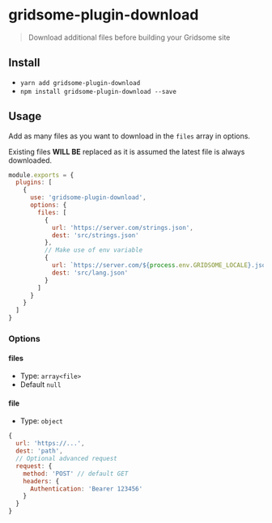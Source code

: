 # gridsome-plugin-download

> Download additional files before building your Gridsome site

## Install

- `yarn add gridsome-plugin-download`
- `npm install gridsome-plugin-download --save`

## Usage

Add as many files as you want to download in the `files` array in options.

Existing files **WILL BE** replaced as it is assumed the latest file is always downloaded.

```js
module.exports = {
  plugins: [
    {
      use: 'gridsome-plugin-download',
      options: {
        files: [
          {
            url: 'https://server.com/strings.json',
            dest: 'src/strings.json'
          },
          // Make use of env variable
          {
            url: `https://server.com/${process.env.GRIDSOME_LOCALE}.json`,
            dest: 'src/lang.json'
          }
        ]
      }
    }
  ]
}
```

### Options

#### files

- Type: `array<file>`
- Default `null`

#### file

- Type: `object`

```js
{
  url: 'https://...',
  dest: 'path',
  // Optional advanced request
  request: {
    method: 'POST' // default GET
    headers: {
      Authentication: 'Bearer 123456'
    }
  }
}
```

